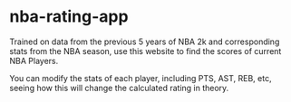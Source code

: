# nba-rating-app

Trained on data from the previous 5 years of NBA 2k and corresponding stats from the NBA season, use this website to find the scores of current NBA Players.

You can modify the stats of each player, including PTS, AST, REB, etc, seeing how this will change the calculated rating in theory.
